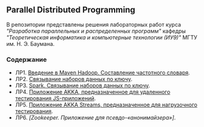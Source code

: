 ## Parallel Distributed Programming
В репозитории представлены решения лабораторных работ курса _"Разработка параллельных и распределенных программ"_ кафедры _"Теоретическая информатика и компьютерные технологии (ИУ9)"_ МГТУ им. Н. Э. Баумана.

### Содержание 
* ЛР1. [Введение в Maven Hadoop. Составление частотного словаря](./lab1). 
* ЛР2. [Связывание наборов данных по ключу](./lab2). 
* ЛР3. [Spark. Связывание наборов данных по ключу](./lab3).
* ЛР4. [Приложение AKKA, предназначенное для удаленного тестирования JS-приложений](./lab4).
* ЛР5. [Приложение AKKA Streams, предназначенное для нагрузочного тестирования](./lab5).
* ЛР6. _[Zookeeper. Приложение для псевдо-«анонимайзера»]_.


